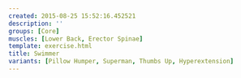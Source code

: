 ```yaml
---
created: 2015-08-25 15:52:16.452521
description: ''
groups: [Core]
muscles: [Lower Back, Erector Spinae]
template: exercise.html
title: Swimmer
variants: [Pillow Humper, Superman, Thumbs Up, Hyperextension]
---
```

